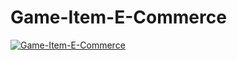 # Game-Item-E-Commerce
[![ Game-Item-E-Commerce](https://img.youtube.com/vi/8rZ08o6704o/0.jpg)](https://www.youtube.com/watch?v=8rZ08o6704o)

